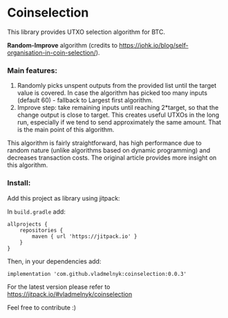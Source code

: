 # Coinselection

This library provides UTXO selection algorithm for BTC.

 **Random-Improve** algorithm (credits to https://iohk.io/blog/self-organisation-in-coin-selection/). 

### Main features:
1. Randomly picks unspent outputs from the provided list until the target value is covered. In case the algorithm has picked too many inputs (default 60) - fallback to Largest first algorithm.
2. Improve step: take remaining inputs until reaching 2*target, so that the change output is close to target. This creates useful UTXOs in the long run, especially if we tend to send approximately the same amount. That is the main point of this algorithm. 

This algorithm is fairly straightforward, has high performance due to random nature (unlike algorithms based on dynamic programming) and decreases transaction costs. The original article provides more insight on this algorithm.

### Install:
Add this project as library using jitpack:

In `build.gradle` add:

    allprojects {
        repositories {
            maven { url 'https://jitpack.io' }
        }
    }
 Then, in your dependencies add:
 
    implementation 'com.github.vladmelnyk:coinselection:0.0.3' 
    
For the latest version please refer to https://jitpack.io/#vladmelnyk/coinselection

 
Feel free to contribute :)